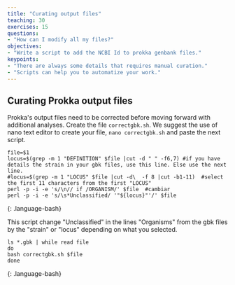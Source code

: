 ```yaml
---
title: "Curating output files"
teaching: 30
exercises: 15
questions:
- "How can I modify all my files?"
objectives:
- "Write a script to add the NCBI Id to prokka genbank files."
keypoints:
- "There are always some details that requires manual curation."
- "Scripts can help you to automatize your work."
---
```

## Curating Prokka output files

Prokka's output files need to be corrected before moving forward with additional analyses. 
Create the file `correctgbk.sh`. We suggest the use of nano text editor to create your file, `nano correctgbk.sh` and paste the next script. 
~~~
file=$1
locus=$(grep -m 1 "DEFINITION" $file |cut -d " " -f6,7) #if you have details the strain in your gbk files, use this line. Else use the next line.
#locus=$(grep -m 1 "LOCUS" $file |cut -d\  -f 8 |cut -b1-11)  #select the first 11 characters from the first "LOCUS"
perl -p -i -e 's/\n// if /ORGANISM/' $file  #cambiar 
perl -p -i -e 's/\s*Unclassified/ '"${locus}"'/' $file
~~~
{: .language-bash}

This script change "Unclassified" in the lines "Organisms" from the gbk files by the "strain" or "locus" depending on what you selected.
~~~
ls *.gbk | while read file
do 
bash correctgbk.sh $file
done
~~~
{: .language-bash}
